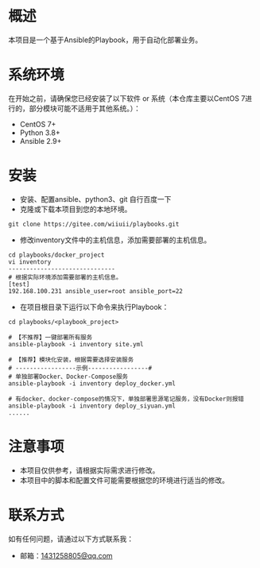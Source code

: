 # 概述

本项目是一个基于Ansible的Playbook，用于自动化部署业务。

# 系统环境

在开始之前，请确保您已经安装了以下软件 or 系统（本仓库主要以CentOS 7进行的，部分模块可能不适用于其他系统。）：

- CentOS 7+
- Python 3.8+
- Ansible 2.9+

# 安装

- 安装、配置ansible、python3、git 自行百度一下
- 克隆或下载本项目到您的本地环境。

```shell
git clone https://gitee.com/wiiuii/playbooks.git
```

- 修改inventory文件中的主机信息，添加需要部署的主机信息。

```shell
cd playbooks/docker_project
vi inventory
------------------------------
# 根据实际环境添加需要部署的主机信息。
[test]
192.168.100.231 ansible_user=root ansible_port=22
```

- 在项目根目录下运行以下命令来执行Playbook：

```shell
cd playbooks/<playbook_project>

# 【不推荐】一键部署所有服务
ansible-playbook -i inventory site.yml

# 【推荐】模块化安装，根据需要选择安装服务
# -----------------示例-----------------#
# 单独部署Docker、Docker-Compose服务
ansible-playbook -i inventory deploy_docker.yml

# 有docker、docker-compose的情况下，单独部署思源笔记服务，没有Docker则报错
ansible-playbook -i inventory deploy_siyuan.yml
......
```

# 注意事项

- 本项目仅供参考，请根据实际需求进行修改。
- 本项目中的脚本和配置文件可能需要根据您的环境进行适当的修改。

# 联系方式

如有任何问题，请通过以下方式联系我：

- 邮箱：1431258805@qq.com
